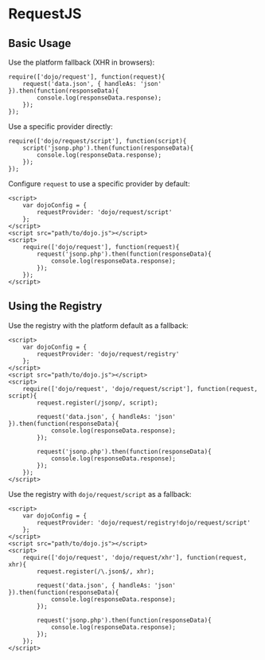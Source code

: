 # RequestJS

## Basic Usage

Use the platform fallback (XHR in browsers):

	require(['dojo/request'], function(request){
		request('data.json', { handleAs: 'json' }).then(function(responseData){
			console.log(responseData.response);
		});
	});

Use a specific provider directly:

	require(['dojo/request/script'], function(script){
		script('jsonp.php').then(function(responseData){
			console.log(responseData.response);
		});
	});


Configure `request` to use a specific provider by default:

	<script>
		var dojoConfig = {
			requestProvider: 'dojo/request/script'
		};
	</script>
	<script src="path/to/dojo.js"></script>
	<script>
		require(['dojo/request'], function(request){
			request('jsonp.php').then(function(responseData){
				console.log(responseData.response);
			});
		});
	</script>

## Using the Registry

Use the registry with the platform default as a fallback:

	<script>
		var dojoConfig = {
			requestProvider: 'dojo/request/registry'
		};
	</script>
	<script src="path/to/dojo.js"></script>
	<script>
		require(['dojo/request', 'dojo/request/script'], function(request, script){
			request.register(/jsonp/, script);

			request('data.json', { handleAs: 'json' }).then(function(responseData){
				console.log(responseData.response);
			});

			request('jsonp.php').then(function(responseData){
				console.log(responseData.response);
			});
		});
	</script>

Use the registry with `dojo/request/script` as a fallback:

	<script>
		var dojoConfig = {
			requestProvider: 'dojo/request/registry!dojo/request/script'
		};
	</script>
	<script src="path/to/dojo.js"></script>
	<script>
		require(['dojo/request', 'dojo/request/xhr'], function(request, xhr){
			request.register(/\.json$/, xhr);

			request('data.json', { handleAs: 'json' }).then(function(responseData){
				console.log(responseData.response);
			});

			request('jsonp.php').then(function(responseData){
				console.log(responseData.response);
			});
		});
	</script>
